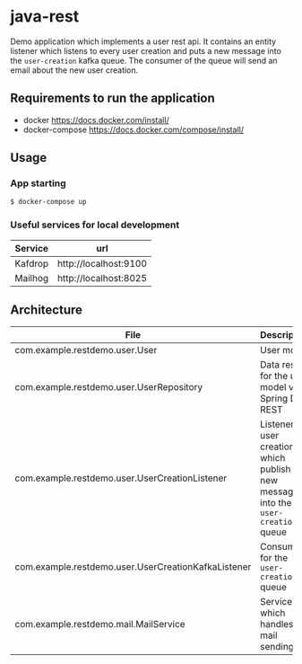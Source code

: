 # java-rest

Demo application which implements a user rest api. It contains an entity listener which listens to every user creation and puts a new message into the `user-creation` kafka queue. The consumer of the queue will send an email about the new user creation.

## Requirements to run the application

* docker https://docs.docker.com/install/
* docker-compose https://docs.docker.com/compose/install/

## Usage

### App starting

```sh
$ docker-compose up
```

### Useful services for local development

| Service | url |
| ------ | ------ |
| Kafdrop | http://localhost:9100 |
| Mailhog | http://localhost:8025 |


## Architecture

| File | Description |
| ------ | ------ |
| com.example.restdemo.user.User | User model |
| com.example.restdemo.user.UserRepository | Data rest for the user model via Spring Data REST |
| com.example.restdemo.user.UserCreationListener | Listener for user creation which publish a new message into the `user-creation` queue |
| com.example.restdemo.user.UserCreationKafkaListener | Consumer for the `user-creation` queue |
| com.example.restdemo.mail.MailService | Service which handles mail sending |
